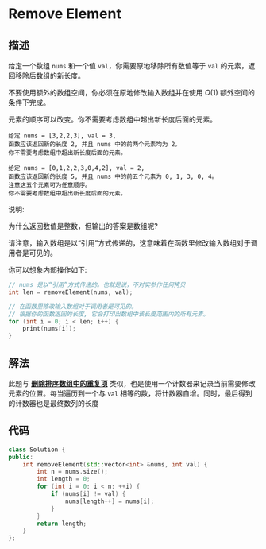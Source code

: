 # Remove Element

## 描述

给定一个数组 `nums` 和一个值 `val`，你需要原地移除所有数值等于 `val` 的元素，返回移除后数组的新长度。

不要使用额外的数组空间，你必须在原地修改输入数组并在使用 $O(1)$ 额外空间的条件下完成。

元素的顺序可以改变。你不需要考虑数组中超出新长度后面的元素。

```
给定 nums = [3,2,2,3], val = 3,
函数应该返回新的长度 2, 并且 nums 中的前两个元素均为 2。
你不需要考虑数组中超出新长度后面的元素。
```
```
给定 nums = [0,1,2,2,3,0,4,2], val = 2,
函数应该返回新的长度 5, 并且 nums 中的前五个元素为 0, 1, 3, 0, 4。
注意这五个元素可为任意顺序。
你不需要考虑数组中超出新长度后面的元素。
```
说明:

为什么返回数值是整数，但输出的答案是数组呢?

请注意，输入数组是以“引用”方式传递的，这意味着在函数里修改输入数组对于调用者是可见的。

你可以想象内部操作如下:
```cpp
// nums 是以“引用”方式传递的。也就是说，不对实参作任何拷贝
int len = removeElement(nums, val);

// 在函数里修改输入数组对于调用者是可见的。
// 根据你的函数返回的长度, 它会打印出数组中该长度范围内的所有元素。
for (int i = 0; i < len; i++) {
    print(nums[i]);
}
```

## 解法

此题与 **[删除排序数组中的重复项](remove-duplicates-from-sorted-array.md)** 类似，也是使用一个计数器来记录当前需要修改元素的位置。每当遍历到一个与 `val` 相等的数，将计数器自增。同时，最后得到的计数器也是最终数列的长度

## 代码

```cpp
class Solution {
public:
    int removeElement(std::vector<int> &nums, int val) {
        int n = nums.size();
        int length = 0;
        for (int i = 0; i < n; ++i) {
            if (nums[i] != val) {
                nums[length++] = nums[i];
            }
        }
        return length;
    }
};
```
